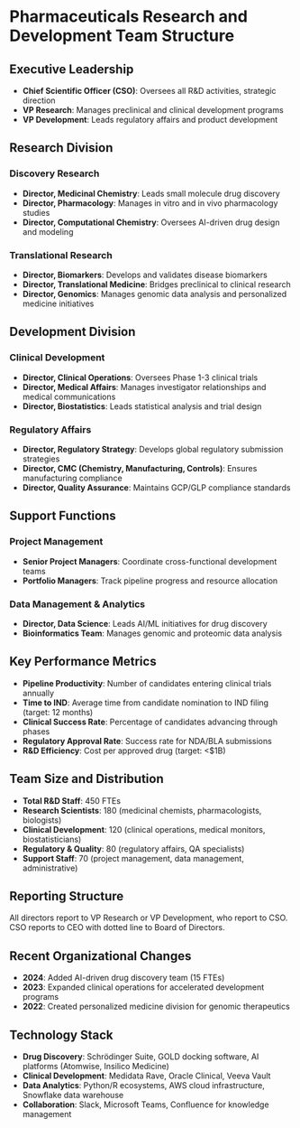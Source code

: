 # Pharmaceuticals Research and Development Team Structure

## Executive Leadership
- **Chief Scientific Officer (CSO)**: Oversees all R&D activities, strategic direction
- **VP Research**: Manages preclinical and clinical development programs
- **VP Development**: Leads regulatory affairs and product development

## Research Division
### Discovery Research
- **Director, Medicinal Chemistry**: Leads small molecule drug discovery
- **Director, Pharmacology**: Manages in vitro and in vivo pharmacology studies
- **Director, Computational Chemistry**: Oversees AI-driven drug design and modeling

### Translational Research
- **Director, Biomarkers**: Develops and validates disease biomarkers
- **Director, Translational Medicine**: Bridges preclinical to clinical research
- **Director, Genomics**: Manages genomic data analysis and personalized medicine initiatives

## Development Division
### Clinical Development
- **Director, Clinical Operations**: Oversees Phase 1-3 clinical trials
- **Director, Medical Affairs**: Manages investigator relationships and medical communications
- **Director, Biostatistics**: Leads statistical analysis and trial design

### Regulatory Affairs
- **Director, Regulatory Strategy**: Develops global regulatory submission strategies
- **Director, CMC (Chemistry, Manufacturing, Controls)**: Ensures manufacturing compliance
- **Director, Quality Assurance**: Maintains GCP/GLP compliance standards

## Support Functions
### Project Management
- **Senior Project Managers**: Coordinate cross-functional development teams
- **Portfolio Managers**: Track pipeline progress and resource allocation

### Data Management & Analytics
- **Director, Data Science**: Leads AI/ML initiatives for drug discovery
- **Bioinformatics Team**: Manages genomic and proteomic data analysis

## Key Performance Metrics
- **Pipeline Productivity**: Number of candidates entering clinical trials annually
- **Time to IND**: Average time from candidate nomination to IND filing (target: 12 months)
- **Clinical Success Rate**: Percentage of candidates advancing through phases
- **Regulatory Approval Rate**: Success rate for NDA/BLA submissions
- **R&D Efficiency**: Cost per approved drug (target: <$1B)

## Team Size and Distribution
- **Total R&D Staff**: 450 FTEs
- **Research Scientists**: 180 (medicinal chemists, pharmacologists, biologists)
- **Clinical Development**: 120 (clinical operations, medical monitors, biostatisticians)
- **Regulatory & Quality**: 80 (regulatory affairs, QA specialists)
- **Support Staff**: 70 (project management, data management, administrative)

## Reporting Structure
All directors report to VP Research or VP Development, who report to CSO. CSO reports to CEO with dotted line to Board of Directors.

## Recent Organizational Changes
- **2024**: Added AI-driven drug discovery team (15 FTEs)
- **2023**: Expanded clinical operations for accelerated development programs
- **2022**: Created personalized medicine division for genomic therapeutics

## Technology Stack
- **Drug Discovery**: Schrödinger Suite, GOLD docking software, AI platforms (Atomwise, Insilico Medicine)
- **Clinical Development**: Medidata Rave, Oracle Clinical, Veeva Vault
- **Data Analytics**: Python/R ecosystems, AWS cloud infrastructure, Snowflake data warehouse
- **Collaboration**: Slack, Microsoft Teams, Confluence for knowledge management